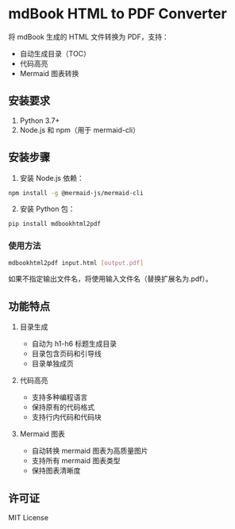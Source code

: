 # mdBook HTML to PDF Converter

将 mdBook 生成的 HTML 文件转换为 PDF，支持：
- 自动生成目录（TOC）
- 代码高亮
- Mermaid 图表转换

## 安装要求

1. Python 3.7+
2. Node.js 和 npm（用于 mermaid-cli）

## 安装步骤

1. 安装 Node.js 依赖：

```bash
npm install -g @mermaid-js/mermaid-cli
```

2. 安装 Python 包：

```bash
pip install mdbookhtml2pdf
```

### 使用方法

```bash
mdbookhtml2pdf input.html [output.pdf]
```


如果不指定输出文件名，将使用输入文件名（替换扩展名为.pdf）。

## 功能特点

1. 目录生成
   - 自动为 h1-h6 标题生成目录
   - 目录包含页码和引导线
   - 目录单独成页

2. 代码高亮
   - 支持多种编程语言
   - 保持原有的代码格式
   - 支持行内代码和代码块

3. Mermaid 图表
   - 自动转换 mermaid 图表为高质量图片
   - 支持所有 mermaid 图表类型
   - 保持图表清晰度

## 许可证

MIT License